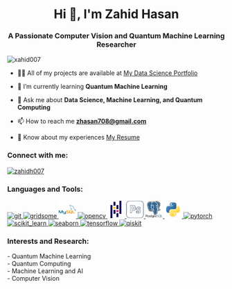<h1 align="center">Hi 👋, I'm Zahid Hasan</h1>
<h3 align="center">A Passionate Computer Vision and Quantum Machine Learning Researcher</h3>

<p align="left"> <img src="https://komarev.com/ghpvc/?username=xahid007&label=Profile%20views&color=0e75b6&style=flat" alt="xahid007" /> </p>

- 👨‍💻 All of my projects are available at [My Data Science Portfolio](https://github.com/xahid007/Data-Science-Portfolio)

- 🌱 I’m currently learning **Quantum Machine Learning**

- 💬 Ask me about **Data Science, Machine Learning, and Quantum Computing**

- 📫 How to reach me **zhasan708@gmail.com**

- 📄 Know about my experiences [My Resume](https://drive.google.com/file/d/your-resume-link)

<h3 align="left">Connect with me:</h3>
<p align="left">
<a href="https://linkedin.com/in/zahidh007" target="blank"><img align="center" src="https://raw.githubusercontent.com/rahuldkjain/github-profile-readme-generator/master/src/images/icons/Social/linked-in-alt.svg" alt="zahidh007" height="30" width="40" /></a>

</p>

<h3 align="left">Languages and Tools:</h3>
<p align="left">
<a href="https://git-scm.com/" target="_blank" rel="noreferrer"> <img src="https://www.vectorlogo.zone/logos/git-scm/git-scm-icon.svg" alt="git" width="40" height="40"/> </a>
<a href="https://gridsome.org/" target="_blank" rel="noreferrer"> <img src="https://www.vectorlogo.zone/logos/gridsome/gridsome-icon.svg" alt="gridsome" width="40" height="40"/> </a>
<a href="https://www.mysql.com/" target="_blank" rel="noreferrer"> <img src="https://raw.githubusercontent.com/devicons/devicon/master/icons/mysql/mysql-original-wordmark.svg" alt="mysql" width="40" height="40"/> </a>
<a href="https://opencv.org/" target="_blank" rel="noreferrer"> <img src="https://www.vectorlogo.zone/logos/opencv/opencv-icon.svg" alt="opencv" width="40" height="40"/> </a>
<a href="https://pandas.pydata.org/" target="_blank" rel="noreferrer"> <img src="https://raw.githubusercontent.com/devicons/devicon/2ae2a900d2f041da66e950e4d48052658d850630/icons/pandas/pandas-original.svg" alt="pandas" width="40" height="40"/> </a>
<a href="https://www.photoshop.com/en" target="_blank" rel="noreferrer"> <img src="https://raw.githubusercontent.com/devicons/devicon/master/icons/photoshop/photoshop-line.svg" alt="photoshop" width="40" height="40"/> </a>
<a href="https://www.postgresql.org" target="_blank" rel="noreferrer"> <img src="https://raw.githubusercontent.com/devicons/devicon/master/icons/postgresql/postgresql-original-wordmark.svg" alt="postgresql" width="40" height="40"/> </a>
<a href="https://www.python.org" target="_blank" rel="noreferrer"> <img src="https://raw.githubusercontent.com/devicons/devicon/master/icons/python/python-original.svg" alt="python" width="40" height="40"/> </a>
<a href="https://pytorch.org/" target="_blank" rel="noreferrer"> <img src="https://www.vectorlogo.zone/logos/pytorch/pytorch-icon.svg" alt="pytorch" width="40" height="40"/> </a>
<a href="https://scikit-learn.org/" target="_blank" rel="noreferrer"> <img src="https://upload.wikimedia.org/wikipedia/commons/0/05/Scikit_learn_logo_small.svg" alt="scikit_learn" width="40" height="40"/> </a>
<a href="https://seaborn.pydata.org/" target="_blank" rel="noreferrer"> <img src="https://seaborn.pydata.org/_images/logo-mark-lightbg.svg" alt="seaborn" width="40" height="40"/> </a>
<a href="https://www.tensorflow.org" target="_blank" rel="noreferrer"> <img src="https://www.vectorlogo.zone/logos/tensorflow/tensorflow-icon.svg" alt="tensorflow" width="40" height="40"/> </a>
<a href="https://qiskit.org/" target="_blank" rel="noreferrer"> <img src="https://www.vectorlogo.zone/logos/qiskit/qiskit-icon.svg" alt="qiskit" width="40" height="40"/> </a>
</p>

<h3 align="left">Interests and Research:</h3>
<p align="left">
- Quantum Machine Learning<br>
- Quantum Computing<br>
- Machine Learning and AI<br>
- Computer Vision<br>
</p>
